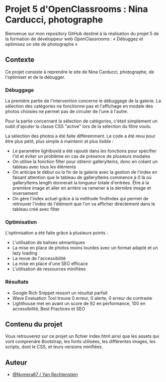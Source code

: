 # Projet 5 d'OpenClassrooms : Nina Carducci, photographe

Bienvenue sur mon repository GitHub destiné à la réalisation du projet 5 de la formation de développeur web OpenClassrooms : « Débuggez et optimisez un site de photographe »

## Contexte

Ce projet consiste à reprendre le site de Nina Carducci, photographe, de l'optimiser et de le débugger.

### Débuggage

La première partie de l'intervention concerne le débuggage de la galerie. La sélection des catégories ne fonctionne pas et l'affichage en modale des photos choisies ne permet pas de circuler de l'une à l'autre.

Pour la partie concernant la sélection de catégories, c'était simplement un oubli d'ajouter la classe CSS "active" lors de la sélection du filtre voulu.

La sélection des photos a été faite différemment. Le code a été revu pour être plus petit, plus simple à maintenir et plus lisible :

- Le paramètre lightboxId a été rajouté dans les fonctions pour spécifier l'id et éviter un problème en cas de présence de plusieurs modales
- On utilise la fonction filter pour obtenir galleryItems, donc en créant un tableau avec tous les éléments
- On anticipe le début ou la fin de la galerie avec la gestion de l'index en faisant attention que le tableau de galleryItems commence à 0 là où galleryItems.length donnerait la longueur totale d'entrées. Être à la première image et aller en arrière va ramener à la dernière image et inversement
- On gère l'index actuel grâce à la méthode findIndex qui permet de retrouver l'index de l'élément que l'on va afficher directement dans le tableau créé avec filter

### Optimisation

L'optimisation a été faite grâce à plusieurs points :

- L'utilisation de balises sémantiques
- La mise en place de photos moins lourdes avec un format adapté et un lazy loading
- La revue de l'accessibilité
- La mise en place d'une SEO efficace
- L'utilisation de ressources minifiées

### Résultats

- Google Rich Snippet ressort un résultat parfait
- Wave Evaluation Tool trouve 0 erreur, 0 alerte, 0 erreur de contraste
- Lighthouse met en avant un score de 92 en performance, 100 en accessibilité, Best Practices et SEO

## Contenu du projet

Vous retrouverez sur ce projet un fichier index.html ainsi que les assets qui vont comprendre Bootstrap, les fonts utilisées, les différentes images, les scripts, dont le CSS, et leurs versions minifiées.
## Auteur

- [@Nomera67 / Yan Rechtenstein](https://www.github.com/Nomera67)
